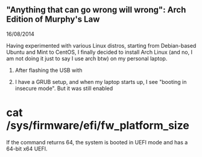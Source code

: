## "Anything that can go wrong will wrong": Arch Edition of Murphy's Law

16/08/2014

Having experimented with various Linux distros, starting from Debian-based Ubuntu and Mint to CentOS, I finally decided to install Arch Linux (and no, I am not doing it just to say I use arch btw) on my personal laptop. 

1. After flashing the USB with 

2. I have a GRUB setup, and when my laptop starts up, I see "booting in insecure mode". But it was still enabled 

# cat /sys/firmware/efi/fw_platform_size
If the command returns 64, the system is booted in UEFI mode and has a 64-bit x64 UEFI.



   

<!-- **Project description:** Lorem ipsum dolor sit amet, consectetur adipiscing elit, sed do eiusmod tempor incididunt ut labore et dolore magna aliqua. Ut enim ad minim veniam, quis nostrud exercitation ullamco laboris nisi ut aliquip ex ea commodo consequat. Duis aute irure dolor in reprehenderit in voluptate velit esse cillum dolore eu fugiat nulla pariatur. Excepteur sint occaecat cupidatat non proident, sunt in culpa qui officia deserunt mollit anim id est laborum.

### 1. Suggest hypotheses about the causes of observed phenomena

Sed ut perspiciatis unde omnis iste natus error sit voluptatem accusantium doloremque laudantium, totam rem aperiam, eaque ipsa quae ab illo inventore veritatis et quasi architecto beatae vitae dicta sunt explicabo. 

```javascript
if (isAwesome){
  return true
}
```

### 2. Assess assumptions on which statistical inference will be based

```javascript
if (isAwesome){
  return true
}
```

### 3. Support the selection of appropriate statistical tools and techniques

<img src="images/dummy_thumbnail.jpg?raw=true"/>

### 4. Provide a basis for further data collection through surveys or experiments

Sed ut perspiciatis unde omnis iste natus error sit voluptatem accusantium doloremque laudantium, totam rem aperiam, eaque ipsa quae ab illo inventore veritatis et quasi architecto beatae vitae dicta sunt explicabo. 

For more details see [GitHub Flavored Markdown](https://guides.github.com/features/mastering-markdown/). -->
